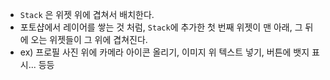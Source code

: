 - `Stack` 은 위젯 위에 겹쳐서 배치한다.
- 포토샵에서 레이어를 쌓는 것 처럼, `Stack`에 추가한 첫 번째 위젯이 맨 아래, 그 뒤에 오는 위젯들이 그 위에 겹쳐진다.
- ex) 프로필 사진 위에 카메라 아이콘 올리기, 이미지 위 텍스트 넣기, 버튼에 뱃지 표시... 등등
